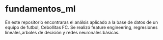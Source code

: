 # fundamentos_ml
En este repositorio encontraras el análsis aplicado a la base de datos de un equipo de futbol, Cebollitas FC. Se realizó feature engineering, regresiones lineales,arboles de decisión y redes neuronales básicas.
